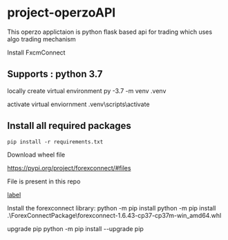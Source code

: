 # project-operzoAPI
This operzo applictaion is python flask based api for trading which uses algo trading mechanism

Install FxcmConnect 

## Supports : python 3.7

locally create virtual environment 
    py -3.7 -m venv .venv  

activate virtual enviornment 
    .venv\scripts\activate 

## Install all required packages
    pip install -r requirements.txt



Download wheel file

https://pypi.org/project/forexconnect/#files

File is present in this repo

[label](ForexConnectPackage/forexconnect-1.6.43-cp37-cp37m-win_amd64.whl)
 
Install the forexconnect library:
	python -m pip install <forexconnect wheel file name>
    python -m pip install .\ForexConnectPackage\forexconnect-1.6.43-cp37-cp37m-win_amd64.whl   
 

upgrade pip
python -m pip install --upgrade pip 
